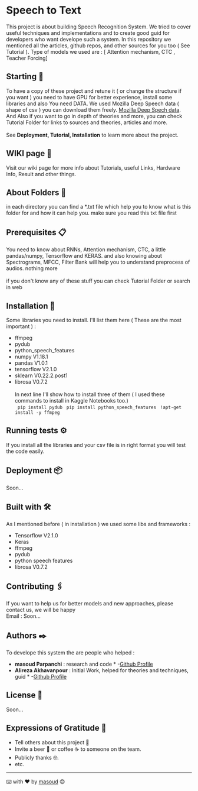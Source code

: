 # Speech to Text

This project is about building Speech Recognition System. We tried to cover useful techniques and implementations and to create good guid for developers who want develope such a system. In this repository we mentioned all the articles, github repos, and other sources for you too ( See Tutorial ). Type of models we used are : [ Attention mechanism, CTC , Teacher Forcing]

## Starting 🚀

To have a copy of these project and retune it ( or change the structure if you want ) you need to have GPU for better experience, install some libraries and also You need DATA. We used Mozilla Deep Speech data ( shape of csv ) you can download them freely. [Mozilla Deep Spech data](https://voice.mozilla.org/en/datasets). <br>
And Also if you want to go in depth of theories and more, you can check Tutorial Folder for links to sources and theories, articles and more.<br><br>
See **Deployment, Tutorial, Installation** to learn more about the project.


## WIKI page 📖
Visit our wiki page for more info about Tutorials, useful Links, Hardware Info, Result and other things. 

## About Folders 📁

in each directory you can find a *.txt file which help you to know what is this folder for and how it can help you. make sure you read this txt file first

## Prerequisites 📋

You need to know about RNNs, Attention mechanism, CTC, a little pandas/numpy, Tensorflow and KERAS. and also knowing about Spectrograms, MFCC, Filter Bank will help you to understand preprocess of audios. nothing more <br><br>
if you don't know any of these stuff you can check Tutorial Folder or search in web


## Installation 🔧

Some libraries you need to install. I'll list them here ( These are the most important ) : <br>
* ffmpeg
* pydub
* python_speech_features
* numpy V1.18.1
* pandas V1.0.1
* tensorflow  V2.1.0
* sklearn V0.22.2.post1
* librosa V0.7.2
<br> <br>
In next line I'll show how to install three of them ( I used these commands to install in Kaggle Notebooks too.)<br>
`` 
pip install pydub
`` 
`` 
pip install python_speech_features
`` 
`` 
!apt-get install -y ffmpeg
`` 



## Running tests ⚙️

If you install all the libraries and your csv file is in right format you will test the code easily.



## Deployment 📦

Soon...

## Built with 🛠️

As I mentioned before ( in installation ) we used some libs and frameworks : 

* Tensorflow V2.1.0
* Keras
* ffmpeg
* pydub 
* python speech features
* librosa V0.7.2

## Contributing 🖇️

If you want to help us for better models and new approaches, please contact us, we will be happy
<br>
Email : Soon...





## Authors ✒️

To develope this system the are people who helped : 

* **masoud Parpanchi** : research and code * -[Github Profile](https://github.com/masoudMZB)
* **Alireza Akhavanpour** : Initial Work, helped for theories and techniques, guid * -[Github Profile](https://github.com/Alireza-Akhavan)


## License 📄

Soon...

## Expressions of Gratitude 🎁

* Tell others about this project 📢
* Invite a beer 🍺 or coffee ☕ to someone on the team. 
* Publicly thanks 🤓.
* etc.



---
⌨️ with ❤️ by [masoud](https://github.com/masoudMZB) 😊
